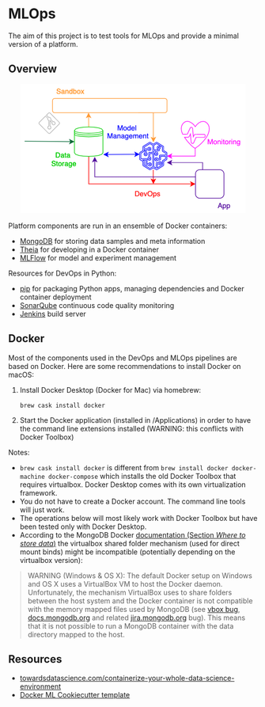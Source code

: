 # MLOps

The aim of this project is to test tools for MLOps and provide a minimal version of a platform. 

## Overview

<p align="center">
  <img src=images/ml-ops.png>
</p>

Platform components are run in an ensemble of Docker containers:

 - [MongoDB](mongodb/) for storing data samples and meta information
 - [Theia](sandbox/) for developing in a Docker container 
 - [MLFlow](sandbox/) for model and experiment management

Resources for DevOps in Python:

 - [pip](https://github.com/lrothack/dev-ops) for packaging Python apps, managing dependencies and Docker container deployment
 - [SonarQube](https://github.com/lrothack/dev-ops/tree/master/sonarqube) continuous code quality monitoring
 - [Jenkins](jenkins/) build server

## Docker

Most of the components used in the DevOps and MLOps pipelines are based on Docker. Here are some recommendations to install Docker on macOS:

1. Install Docker Desktop (Docker for Mac) via homebrew:
   ```
   brew cask install docker
   ```

2. Start the Docker application (installed in /Applications) in order to have the command line extensions installed (WARNING: this conflicts with Docker Toolbox)

Notes: 
 - `brew cask install docker` is different from `brew install docker docker-machine docker-compose` which installs the old Docker Toolbox that requires virtualbox. Docker Desktop comes with its own virtualization framework.
 - You do not have to create a Docker account. The command line tools will just work.
 - The operations below will most likely work with Docker Toolbox but have been tested only with Docker Desktop. 
 - According to the MongoDB Docker [documentation (Section *Where to store data*)](https://hub.docker.com/_/mongo) the virtualbox shared folder mechanism (used for direct mount binds) might be incompatible (potentially depending on the virtualbox version):
>WARNING (Windows & OS X): The default Docker setup on Windows and OS X uses a VirtualBox VM to host the Docker daemon. Unfortunately, the mechanism VirtualBox uses to share folders between the host system and the Docker container is not compatible with the memory mapped files used by MongoDB (see [vbox bug](https://www.virtualbox.org/ticket/819), [docs.mongodb.org](https://docs.mongodb.com/manual/administration/production-notes/#fsync-on-directories) and related [jira.mongodb.org](https://jira.mongodb.org/browse/SERVER-8600) bug). This means that it is not possible to run a MongoDB container with the data directory mapped to the host.

## Resources 

 - [towardsdatascience.com/containerize-your-whole-data-science-environment](https://towardsdatascience.com/containerize-your-whole-data-science-environment-or-anything-you-want-with-docker-compose-e962b8ce8ce5)
 - [Docker ML Cookiecutter template](https://github.com/manifoldai/orbyter-cookiecutter)
